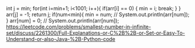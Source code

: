 int j = min;
for(int i=min+1; i<1001; i++){
if(arr[i] == 0) {
min = i;
break;
}
}
arr[j] = -1;
return j;
if(num<min){
min = num;
// System.out.println(arr[num]);
}
arr[num] = 0;
// System.out.println(arr[num]);
https://leetcode.com/problems/smallest-number-in-infinite-set/discuss/2261300/Full-Explanations-or-C%2B%2B-or-Set-or-Easy-To-Understand-or-also-Java-%2B-Python-code
